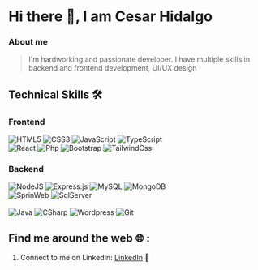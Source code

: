 # Hi there 👋, I am Cesar Hidalgo

### About me
> I'm hardworking and passionate developer. I have multiple skills in backend and frontend development, UI/UX design

## Technical Skills 🛠️

### Frontend

<div>
  <img  alt="HTML5" src="https://img.shields.io/badge/html5-%23E34F26.svg?style=for-the-badge&logo=html5&logoColor=white"/>
  <img  alt="CSS3" src="https://img.shields.io/badge/css3-%231572B6.svg?style=for-the-badge&logo=css3&logoColor=white"/>
  <img  alt="JavaScript" src="https://img.shields.io/badge/javascript-%23323330.svg?style=for-the-badge&logo=javascript&logoColor=%23F7DF1E"/>
  <img alt="TypeScript" src="https://img.shields.io/badge/-TypeScript-3178c6?logo=typescript&logoColor=white&style=for-the-badge" />
  <br>
  <img  alt="React" src="https://img.shields.io/badge/react-%2320232a.svg?style=for-the-badge&logo=react&logoColor=%2361DAFB"/>
  <img alt="Php" src="https://img.shields.io/badge/-PHP-7377ad?logo=php&logoColor=white&style=for-the-badge"/>
  <img alt="Bootstrap" src="https://img.shields.io/badge/-Bootstrap-563173?logo=bootstrap&logoColor=white&style=for-the-badge"/>
  <img alt="TailwindCss" src="https://img.shields.io/badge/-Tailwind%20CSS-38bdf8?logo=tailwindcss&logoColor=white&style=for-the-badge"/>
</div>

### Backend

<div>
  <img  alt="NodeJS" src="https://img.shields.io/badge/-Node.Js-3ec129?logo=node.js&logoColor=white&style=for-the-badge"/>
  <img  alt="Express.js" src="https://img.shields.io/badge/express.js-%23404d59.svg?style=for-the-badge&logo=express&logoColor=%2361DAFB"/>
  <img  alt="MySQL" src="https://img.shields.io/badge/mysql-%2300f.svg?style=for-the-badge&logo=mysql&logoColor=white"/>
  <img  alt="MongoDB" src ="https://img.shields.io/badge/-MongoDB-0da750?logo=mongodb&logoColor=white&style=for-the-badge"/>
  <br>
  <img alt="SprinWeb" src="https://img.shields.io/badge/-Spring%20Web-6aad3d?logo=spring&logoColor=white&style=for-the-badge"/>
  <img alt="SqlServer" src="https://img.shields.io/badge/-Sql%20Server-f7f7f7?logo=microsoftsqlserver&logoColor=red&style=for-the-badge"/>
</div>

<br>

<div>
  <img alt="Java" src="https://img.shields.io/badge/-Java%20Se-18262c?logo=java&logoColor=white&style=for-the-badge"/>
  <img alt="CSharp" src="https://img.shields.io/badge/-C%20Sharp-9039a7?logo=csharp&logoColor=white&style=for-the-badge"/>
  <img alt="Wordpress" src="https://img.shields.io/badge/-Wordpress-076f91?logo=wordpress&logoColor=white&style=for-the-badge"/>
  <img alt="Git" src="https://img.shields.io/badge/-Git-f43b0f?logo=git&logoColor=white&style=for-the-badge"/>
</div>

## Find me around the web 🌐 :
1. Connect to me on LinkedIn: [LinkedIn](https://www.linkedin.com/in/cesar-hidalgo-rojas-626022200) 💼
